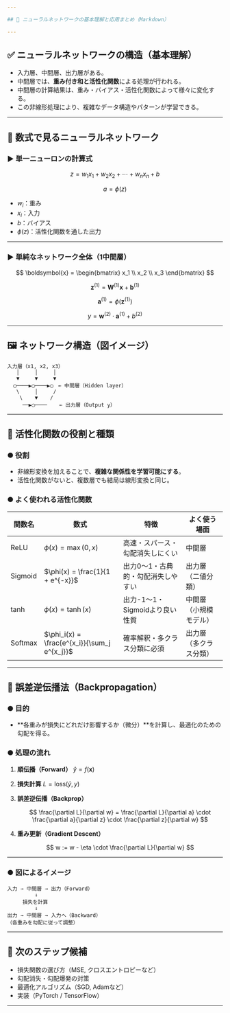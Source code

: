 ```yaml
---

## 📘 ニューラルネットワークの基本理解と応用まとめ（Markdown）

---
```


## ✅ ニューラルネットワークの構造（基本理解）

* 入力層、中間層、出力層がある。
* 中間層では、**重み付き和と活性化関数**による処理が行われる。
* 中間層の計算結果は、重み・バイアス・活性化関数によって様々に変化する。
* この非線形処理により、複雑なデータ構造やパターンが学習できる。

---

## 🔢 数式で見るニューラルネットワーク

### ▶ 単一ニューロンの計算式

$$
z = w_1 x_1 + w_2 x_2 + \cdots + w_n x_n + b
$$

$$
a = \phi(z)
$$

* $w_i$：重み
* $x_i$：入力
* $b$：バイアス
* $\phi(z)$：活性化関数を通した出力

---

### ▶ 単純なネットワーク全体（1中間層）

$$
\boldsymbol{x} = \begin{bmatrix} x_1 \\ x_2 \\ x_3 \end{bmatrix}
$$

$$
\boldsymbol{z}^{(1)} = \boldsymbol{W}^{(1)} \boldsymbol{x} + \boldsymbol{b}^{(1)}
$$

$$
\boldsymbol{a}^{(1)} = \phi(\boldsymbol{z}^{(1)})
$$

$$
y = \boldsymbol{w}^{(2)} \cdot \boldsymbol{a}^{(1)} + b^{(2)}
$$

---

## 🖼️ ネットワーク構造（図イメージ）

```
入力層（x1, x2, x3）
   │     │     │
   ▼     ▼     ▼
  ◯────▶◯────▶◯　← 中間層（Hidden layer）
   \     │     /
    \    ▼    /
     ──▶◯────    ← 出力層（Output y）
```

---

## 🔧 活性化関数の役割と種類

### ● 役割

* 非線形変換を加えることで、**複雑な関係性を学習可能にする**。
* 活性化関数がないと、複数層でも結局は線形変換と同じ。

### ● よく使われる活性化関数

| 関数名     | 数式                                           | 特徴                   | よく使う場面      |
| ------- | -------------------------------------------- | -------------------- | ----------- |
| ReLU    | $\phi(x) = \max(0, x)$                       | 高速・スパース・勾配消失しにくい     | 中間層         |
| Sigmoid | $\phi(x) = \frac{1}{1 + e^{-x}}$             | 出力0〜1・古典的・勾配消失しやすい   | 出力層（二値分類）   |
| tanh    | $\phi(x) = \tanh(x)$                         | 出力-1〜1・Sigmoidより良い性質 | 中間層（小規模モデル） |
| Softmax | $\phi_i(x) = \frac{e^{x_i}}{\sum_j e^{x_j}}$ | 確率解釈・多クラス分類に必須       | 出力層（多クラス分類） |

---

## 🔄 誤差逆伝播法（Backpropagation）

### ● 目的

* \*\*各重みが損失にどれだけ影響するか（微分）\*\*を計算し、最適化のための勾配を得る。

### ● 処理の流れ

1. **順伝播（Forward）**
   $\hat{y} = f(\boldsymbol{x})$

2. **損失計算**
   $L = \text{loss}(\hat{y}, y)$

3. **誤差逆伝播（Backprop）**

   $$
   \frac{\partial L}{\partial w} = \frac{\partial L}{\partial a} \cdot \frac{\partial a}{\partial z} \cdot \frac{\partial z}{\partial w}
   $$

4. **重み更新（Gradient Descent）**

   $$
   w := w - \eta \cdot \frac{\partial L}{\partial w}
   $$

---

### ● 図によるイメージ

```
入力 → 中間層 → 出力（Forward）
         ↓
     損失を計算
         ↓
出力 → 中間層 → 入力へ（Backward）
（各重みを勾配に従って調整）
```

---

## 🌱 次のステップ候補

* 損失関数の選び方（MSE, クロスエントロピーなど）
* 勾配消失・勾配爆発の対策
* 最適化アルゴリズム（SGD, Adamなど）
* 実装（PyTorch / TensorFlow）

---

